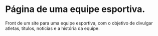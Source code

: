 # Página de uma equipe esportiva.
Front de um site para uma equipe esportiva, com o objetivo de divulgar atletas, títulos, notícias e a história da equipe.
